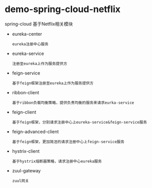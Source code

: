 # demo-spring-cloud-netflix

spring-cloud 基于Netflix相关模块

- eureka-center 

  ```
  eureka注册中心服务
  ```
  
- eureka-service

  ```
  注册至eureka上作为服务提供方
  ```

- feign-service

  ```
  基于feign框架注册至eureka上作为服务提供方
  ```

- ribbon-client

  ```
  基于ribbon负载均衡策略，提供负责均衡的服务来请求eurka-service
  ```

- feign-client

  ```
  基于feign框架，分别请求注册中心上eureka-service&feign-service服务
  ```
  
- feign-advanced-client
  
  ```
  基于feign框架，更加简洁的请求注册中心上feign-service服务
  ```
  
- hystrix-client

  ```
  基于hystrix熔断器策略，请求注册中心eureka服务
  ```

- zuul-gateway

  ```
  zuul网关
  ```